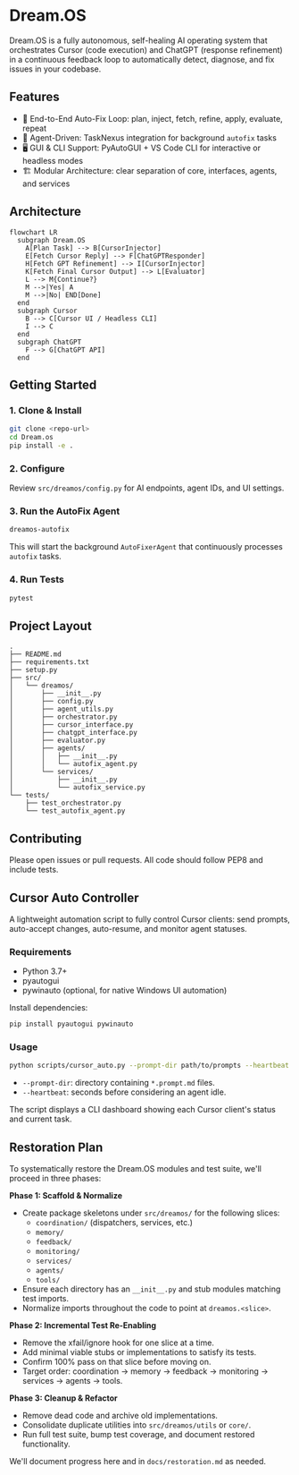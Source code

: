 # Dream.OS

Dream.OS is a fully autonomous, self-healing AI operating system that orchestrates Cursor (code execution) and ChatGPT (response refinement) in a continuous feedback loop to automatically detect, diagnose, and fix issues in your codebase.

## Features

- 🚀 End-to-End Auto-Fix Loop: plan, inject, fetch, refine, apply, evaluate, repeat
- 🤖 Agent-Driven: TaskNexus integration for background `autofix` tasks
- 🖥 GUI & CLI Support: PyAutoGUI + VS Code CLI for interactive or headless modes
- 🏗 Modular Architecture: clear separation of core, interfaces, agents, and services

## Architecture

```mermaid
flowchart LR
  subgraph Dream.OS
    A[Plan Task] --> B[CursorInjector]
    E[Fetch Cursor Reply] --> F[ChatGPTResponder]
    H[Fetch GPT Refinement] --> I[CursorInjector]
    K[Fetch Final Cursor Output] --> L[Evaluator]
    L --> M{Continue?}
    M -->|Yes| A
    M -->|No| END[Done]
  end
  subgraph Cursor
    B --> C[Cursor UI / Headless CLI]
    I --> C
  end
  subgraph ChatGPT
    F --> G[ChatGPT API]
  end
```  

## Getting Started

### 1. Clone & Install
```bash
git clone <repo-url>
cd Dream.os
pip install -e .
```  

### 2. Configure
Review `src/dreamos/config.py` for AI endpoints, agent IDs, and UI settings.

### 3. Run the AutoFix Agent
```bash
dreamos-autofix
```  
This will start the background `AutoFixerAgent` that continuously processes `autofix` tasks.

### 4. Run Tests
```bash
pytest
```  

## Project Layout
```
.
├── README.md
├── requirements.txt
├── setup.py
├── src/
│   └── dreamos/
│       ├── __init__.py
│       ├── config.py
│       ├── agent_utils.py
│       ├── orchestrator.py
│       ├── cursor_interface.py
│       ├── chatgpt_interface.py
│       ├── evaluator.py
│       ├── agents/
│       │   ├── __init__.py
│       │   └── autofix_agent.py
│       └── services/
│           ├── __init__.py
│           └── autofix_service.py
└── tests/
    ├── test_orchestrator.py
    └── test_autofix_agent.py
```

## Contributing
Please open issues or pull requests. All code should follow PEP8 and include tests. 

## Cursor Auto Controller

A lightweight automation script to fully control Cursor clients: send prompts, auto-accept changes, auto-resume, and monitor agent statuses.

### Requirements
- Python 3.7+
- pyautogui
- pywinauto (optional, for native Windows UI automation)

Install dependencies:
```bash
pip install pyautogui pywinauto
```

### Usage
```bash
python scripts/cursor_auto.py --prompt-dir path/to/prompts --heartbeat 30
```

- `--prompt-dir`: directory containing `*.prompt.md` files.
- `--heartbeat`: seconds before considering an agent idle.

The script displays a CLI dashboard showing each Cursor client's status and current task.

## Restoration Plan

To systematically restore the Dream.OS modules and test suite, we'll proceed in three phases:

**Phase 1: Scaffold & Normalize**
- Create package skeletons under `src/dreamos/` for the following slices:
  - `coordination/` (dispatchers, services, etc.)
  - `memory/`
  - `feedback/`
  - `monitoring/`
  - `services/`
  - `agents/`
  - `tools/`
- Ensure each directory has an `__init__.py` and stub modules matching test imports.
- Normalize imports throughout the code to point at `dreamos.<slice>`.

**Phase 2: Incremental Test Re-Enabling**
- Remove the xfail/ignore hook for one slice at a time.
- Add minimal viable stubs or implementations to satisfy its tests.
- Confirm 100% pass on that slice before moving on.
- Target order: coordination → memory → feedback → monitoring → services → agents → tools.

**Phase 3: Cleanup & Refactor**
- Remove dead code and archive old implementations.
- Consolidate duplicate utilities into `src/dreamos/utils` or `core/`.
- Run full test suite, bump test coverage, and document restored functionality.

We'll document progress here and in `docs/restoration.md` as needed.